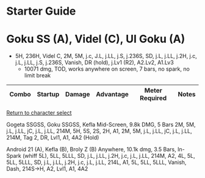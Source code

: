 # Starter Guide

# Goku SS (A), Videl (C), UI Goku (A)

- 5H, 236H, Videl C, 2M, 5M, j.c, J.L, j.LL, j.S, j.236S, SD, j.L, j.LL, j.2H, j.c, j.L, j.LL, j.S, j.236S, Vanish, DR (hold), j.Lv1 (R2), A2.Lv2, A1.Lv3
  - 10071 dmg, TOD, works anywhere on screen, 7 bars, no spark, no limit break 



| Combo | Startup | Damage | Advantage | Meter Required | Notes |
| ----- | ------- | ------ | --------- | -------------- | ----- |


[Return to character select](./index.md)  

Gogeta SSGSS, Goku SSGSS, Kefla
Mid-Screen, 9.8k DMG, 5 Bars
2M, 5M, j.L, j.LL, jC, j.L, j.LL, 214M, 5H, 5S, 2S, 2H, A1, 2M, 5M, j.L, j.LL, jC, j.L, j.LL, 214M, Tag 2, DR, Lvl1, A1, 4A2 (Hold)

Android 21 (A), Kefla (B), Broly Z (B)
Anywhere, 10.1k dmg, 3.5 Bars, In-Spark
(whiff 5L), 5LL, 5LLL, SD, j.L, j.LL, j.2H, j.c, j.L, j.LL, 214M, A2, 4L, 5L, 5LL, 5LLL, SD, j.L, j.LL, j.2H, j.c, j.L, j.LL, 214L, A1, 5L, 5LL, 5LLL, Vanish, Dash, 214S->H, A2, Lvl1, A1, 4A2